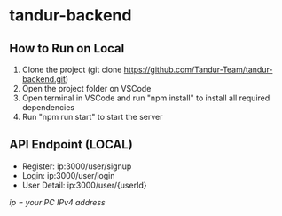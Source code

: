 # tandur-backend
## How to Run on Local
1. Clone the project (git clone https://github.com/Tandur-Team/tandur-backend.git)
2. Open the project folder on VSCode
3. Open terminal in VSCode and run "npm install" to install all required dependencies
4. Run "npm run start" to start the server

## API Endpoint (LOCAL)
- Register: ip:3000/user/signup
- Login: ip:3000/user/login
- User Detail: ip:3000/user/{userId}

*ip = your PC IPv4 address*
